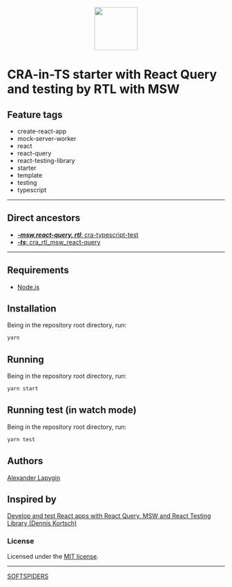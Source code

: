 <div align="center">
    <a href="https://github.com/softspiders/softspiders">
      <img src="https://avatars.githubusercontent.com/u/47006425?v=4"width="100" height="100"/>
    </a>
</div>

# CRA-in-TS starter with React Query and testing by RTL with MSW

## Feature tags

- create-react-app
- mock-server-worker
- react
- react-query
- react-testing-library
- starter
- template
- testing
- typescript

---

## Direct ancestors

- [***-msw,react-query, rtl***: cra-typescript-test](https://github.com/softspiders/cra-typescript-test)
- [***-ts***: cra_rtl_msw_react-query](https://github.com/AlexanderLapygin/cra_rtl_msw_react-query)

---

## Requirements

* [Node.js](https://nodejs.org/en/download/package-manager/)

## Installation

Being in the repository root directory, run:

```sh
yarn
```

## Running

Being in the repository root directory, run:

```sh
yarn start
```

## Running test (in watch mode)

Being in the repository root directory, run:

```sh
yarn test
```

## Authors

[Alexander Lapygin](https://github.com/AlexanderLapygin)

## Inspired by

[Develop and test React apps with React Query, MSW and React Testing Library (Dennis Kortsch)](https://www.denniskortsch.de/posts/msw-react-testing)

### License

Licensed under the [MIT license](./LICENSE).

---

[SOFTSPIDERS](https://github.com/softspiders/softspiders)
